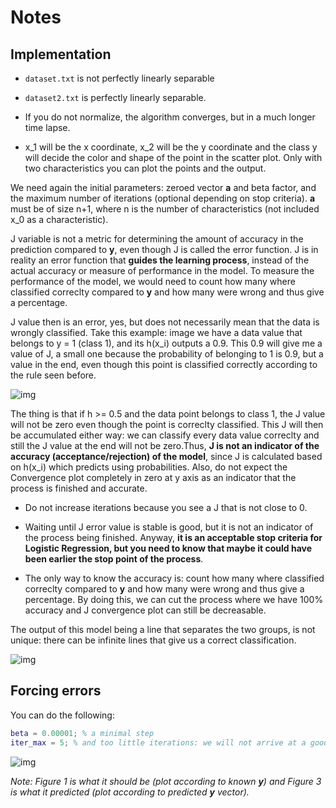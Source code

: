 # Notes

## Implementation

- `dataset.txt` is not perfectly linearly separable

- `dataset2.txt` is perfectly linearly separable.

- If you do not normalize, the algorithm converges, but in a much longer time lapse.

- x_1 will be the x coordinate, x_2 will be the y coordinate and the class y will decide the color and shape of the point in the scatter plot. Only with two characteristics you can plot the points and the output.

We need again the initial parameters: zeroed vector **a** and beta factor, and the maximum number of iterations (optional depending on stop criteria). **a** must be of size n+1, where n is the number of characteristics (not included x_0 as a characteristic).

J variable is not a metric for determining the amount of accuracy in the prediction compared to **y**, even though J is called the error function. J is in reality an error function that **guides the learning process**, instead of the actual accuracy or measure of performance in the model. To measure the performance of the model, we would need to count how many where classified correclty compared to **y** and how many were wrong and thus give a percentage.

J value then is an error, yes, but does not necessarily mean that the data is wrongly classified. Take this example: image we have a data value that belongs to y = 1 (class 1), and its h(x_i) outputs a 0.9. This 0.9 will give me a value of J, a small one because the probability of belonging to 1 is 0.9, but a value in the end, even though this point is classified correctly according to the rule seen before.

![img](1)

The thing is that if h >= 0.5 and the data point belongs to class 1, the J value will not be zero even though the point is correclty classified. This J will then be accumulated either way: we can classify every data value correclty and still the J value at the end will not be zero.Thus, **J is not an indicator of the accuracy (acceptance/rejection) of the model**, since J is calculated based on h(x_i) which predicts using probabilities. Also, do not expect the Convergence plot completely in zero at y axis as an indicator that the process is finished and accurate. 

- Do not increase iterations because you see a J that is not close to 0.

- Waiting until J error value is stable is good, but it is not an indicator of the process being finished. Anyway, **it is an acceptable stop criteria for Logistic Regression, but you need to know that maybe it could have been earlier the stop point of the process**.

- The only way to know the accuracy is: count how many where classified correclty compared to **y** and how many were wrong and thus give a percentage. By doing this, we can cut the process where we have 100% accuracy and J convergence plot can still be decreasable.

The output of this model being a line that separates the two groups, is not unique: there can be infinite lines that give us a correct classification.

![img](2)

## Forcing errors

You can do the following:

```matlab
beta = 0.00001; % a minimal step
iter_max = 5; % and too little iterations: we will not arrive at a good solution: error forcing
```

![img](errors.png)

*Note: Figure 1 is what it should be (plot according to known **y**) and Figure 3 is what it predicted (plot according to predicted **y** vector).*